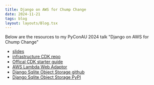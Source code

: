 ```yaml
---
title: Django on AWS for Chump Change
date: 2024-11-21
tags: blog
layout: layouts/Blog.tsx
---
```


Below are the resources to my PyConAU 2024 talk "Django on AWS for Chump Change"

<!--more-->

- [slides](https://docs.google.com/presentation/d/1BXcYuaGFwHEirEcrNzsS98QNLGBaVpiNN-1sWQqnspI/edit?usp=sharing)
- [infrastructure CDK repo](https://github.com/lukewiwa/deploy-django-on-aws-for-chump-change)
- [Offical CDK starter guide](https://docs.aws.amazon.com/cdk/v2/guide/hello_world.html)
- [AWS Lambda Web Adaptor](https://github.com/awslabs/aws-lambda-web-adapter)
- [Django Sqlite Object Storage github](https://github.com/lukewiwa/django_sqlite_object_storage)
- [Django Sqlite Object Storage PyPI](https://pypi.org/project/django-sqlite-object-storage/)
